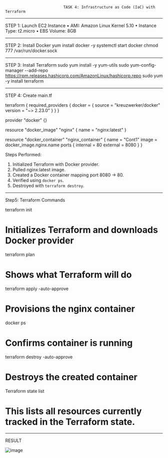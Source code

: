                               TASK 4: Infrastructure as Code (IaC) with Terraform


________________________________________
STEP 1: Launch EC2 Instance
•	AMI: Amazon Linux Kernel 5.10
•	Instance Type: t2.micro
•	EBS Volume: 8GB
________________________________________
STEP 2: Install Docker
yum install docker -y
systemctl start docker
chmod 777 /var/run/docker.sock
________________________________________
STEP 3: Install Terraform
sudo yum install -y yum-utils
sudo yum-config-manager --add-repo https://rpm.releases.hashicorp.com/AmazonLinux/hashicorp.repo
sudo yum -y install terraform
________________________________________
STEP 4: Create main.tf

terraform {
  required_providers {
    docker = {
      source  = "kreuzwerker/docker"
      version = "~> 2.23.0"
    }
  }
}

provider "docker" {}

resource "docker_image" "nginx" {
  name = "nginx:latest"
}

resource "docker_container" "nginx_container" {
  name  = "Cont1"
  image = docker_image.nginx.name
  ports {
    internal = 80
    external = 8080
  }
}

 Steps Performed:
1. Initialized Terraform with Docker provider.
2. Pulled nginx:latest image.
3. Created a Docker container mapping port 8080 → 80.
4. Verified using `docker ps`.
5. Destroyed with `terraform destroy`.
________________________________________
Step5: Terraform Commands

terraform init
 # Initializes Terraform and downloads Docker provider
 
terraform plan
 # Shows what Terraform will do

terraform apply -auto-approve
 # Provisions the nginx container

docker ps
  # Confirms container is running

terraform destroy -auto-approve
 # Destroys the created container

Terraform state list
 # This lists all resources currently tracked in the Terraform state.
________________________________________
RESULT

 ![image](https://github.com/user-attachments/assets/8475e3b4-960f-4938-bc13-61abb7a8a4e5)

